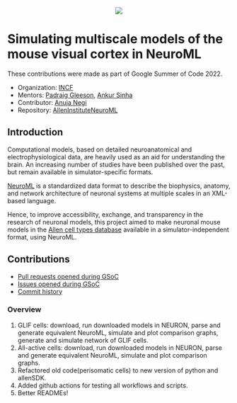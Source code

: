 <p align="center">
  <img src="https://user-images.githubusercontent.com/60441372/130372329-9897167a-83a6-4cc6-a7cf-e1a2137d86cc.png"/>
</p>

# Simulating multiscale models of the mouse visual cortex in NeuroML

These contributions were made as part of Google Summer of Code 2022.

- Organization: [INCF](https://www.incf.org/)
- Mentors: [Padraig Gleeson](https://github.com/pgleeson), [Ankur Sinha](https://github.com/sanjayankur31)
- Contributor: [Anuja Negi](https://github.com/anujanegi)
- Repository: [AllenInstituteNeuroML](https://github.com/OpenSourceBrain/AllenInstituteNeuroML)

## Introduction

Computational models, based on detailed neuroanatomical and electrophysiological data, are heavily used as an aid for understanding the brain. An increasing number of studies have been published over the past, but remain available in simulator-specific formats. 

[NeuroML](https://neuroml.org/) is a standardized data format to describe the biophysics, anatomy, and network architecture of neuronal systems at multiple scales in an XML-based language. 

Hence, to improve accessibility, exchange, and transparency in the research of neuronal models, this project aimed to make neuronal mouse models in the [Allen cell types database](http://celltypes.brain-map.org/) available in a simulator-independent format, using NeuroML.


## Contributions
- [Pull requests opened during GSoC](https://github.com/OpenSourceBrain/AllenInstituteNeuroML/pulls?q=is%3Apr+author%3Aanujanegi+created%3A2022-06-01..2022-09-15+)
- [Issues opened during GSoC](https://github.com/OpenSourceBrain/AllenInstituteNeuroML/issues?q=is%3Aissue+author%3Aanujanegi+created%3A2022-06-01..2022-09-15+)
- [Commit history](https://github.com/OpenSourceBrain/AllenInstituteNeuroML/commits?author=anujanegi)

### Overview

1. GLIF cells: download, run downloaded models in NEURON, parse and generate equivalent NeuroML, simulate and plot comparison graphs, generate and simulate network of GLIF cells.
2. All-active cells: download, run downloaded models in NEURON, parse and generate equivalent NeuroML, simulate and plot comparison graphs.
3. Refactored old code(perisomatic cells) to new version of python and allenSDK.
4. Added github actions for testing all workflows and scripts.
5. Better READMEs!
